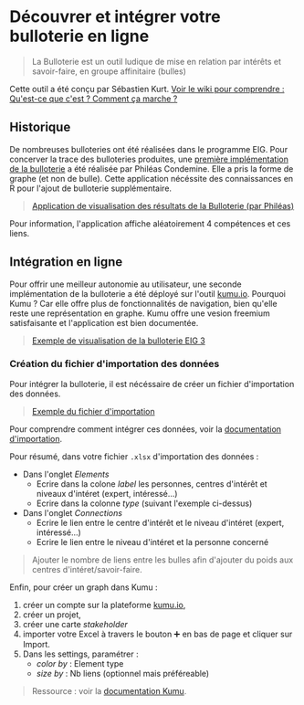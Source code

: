 # Découvrer et intégrer votre bulloterie en ligne

> La Bulloterie est un outil ludique de mise en relation par intérêts et savoir-faire, en groupe affinitaire (bulles)

Cette outil a été conçu par Sébastien Kurt. [Voir le wiki pour comprendre : Qu'est-ce que c'est ? Comment ça marche ?](https://movilab.org/wiki/La_Bulloterie)

## Historique

De nombreuses bulloteries ont été réalisées dans le programme EIG. Pour concerver la trace des bulloteries produites, une [première implémentation de la bulloterie](https://github.com/phileas-condemine/bulloterie) a été réalisée par Philéas Condemine. Elle a pris la forme de graphe (et non de bulle). Cette application nécéssite des connaissances en R pour l'ajout de bulloterie supplémentaire. 

> [Application de visualisation des résultats de la Bulloterie (par Philéas)](https://drees.shinyapps.io/bulloterie_eig/)

Pour information, l'application affiche aléatoirement 4 compétences et ces liens.


## Intégration en ligne

Pour offrir une meilleur autonomie au utilisateur, une seconde implémentation de la bulloterie a été déployé sur l'outil [kumu.io](https://kumu.io/). Pourquoi Kumu ? Car elle offre plus de fonctionnalités de navigation, bien qu'elle reste une représentation en graphe. Kumu offre une vesion freemium satisfaisante et l'application est bien documentée.

> [Exemple de visualisation de la bulloterie EIG 3](https://kumu.io/jbledevehat/eig#eig-bulloterie)


### Création du fichier d'importation des données 

Pour intégrer la bulloterie, il est nécéssaire de créer un fichier d'importation des données. 

> [Exemple du fichier d'importation](https://github.com/entrepreneur-interet-general/eig-link/raw/master/docs/Exemple-KUMU-BulloterieEIG.xlsx)

Pour comprendre comment intégrer ces données, voir la [documentation d'importation](https://docs.kumu.io/guides/import.html). 

Pour résumé, dans votre fichier `.xlsx` d'importation des données : 
- Dans l'onglet *Elements* 
	- Ecrire dans la colone *label* les personnes, centres d'intérêt et niveaux d'intéret (expert, intéressé...)
	- Ecrire dans la colonne *type* (suivant l'exemple ci-dessus)
- Dans l'onglet *Connections*
	- Ecrire le lien entre le centre d'intérêt et le niveau d'intéret (expert, intéressé...)
	- Ecrire le lien entre le niveau d'intéret et la personne concerné

> Ajouter le nombre de liens entre les bulles afin d'ajouter du poids aux centres d'intéret/savoir-faire.	

Enfin, pour créer un graph dans Kumu : 
1. créer un compte sur la plateforme [kumu.io](https://kumu.io/),
2. créer un projet, 
3. créer une carte *stakeholder*
4. importer votre Excel à travers le bouton :heavy_plus_sign: en bas de page et cliquer sur Import. 
5. Dans les settings, paramétrer :
	- *color by* : Element type
	- *size by* : Nb liens (optionnel mais préféreable) 

> Ressource : voir la [documentation Kumu](https://docs.kumu.io/guides/import.html). 

